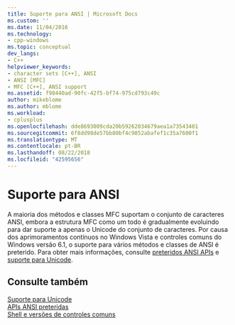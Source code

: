 ```yaml
---
title: Suporte para ANSI | Microsoft Docs
ms.custom: ''
ms.date: 11/04/2016
ms.technology:
- cpp-windows
ms.topic: conceptual
dev_langs:
- C++
helpviewer_keywords:
- character sets [C++], ANSI
- ANSI [MFC]
- MFC [C++], ANSI support
ms.assetid: f98440ad-90fc-42f5-bf74-975cd793c49c
author: mikeblome
ms.author: mblome
ms.workload:
- cplusplus
ms.openlocfilehash: dde8693009cda20b59262034679aea1a73543401
ms.sourcegitcommit: 6f8dd98de57bb80bf4c9852abafef1c35a7600f1
ms.translationtype: MT
ms.contentlocale: pt-BR
ms.lasthandoff: 08/22/2018
ms.locfileid: "42595656"
---
```

# <a name="support-for-ansi"></a>Suporte para ANSI
A maioria dos métodos e classes MFC suportam o conjunto de caracteres ANSI, embora a estrutura MFC como um todo é gradualmente evoluindo para dar suporte a apenas o Unicode do conjunto de caracteres. Por causa dos aprimoramentos contínuos no Windows Vista e controles comuns do Windows versão 6.1, o suporte para vários métodos e classes de ANSI é preterido.  Para obter mais informações, consulte [preteridos ANSI APIs](../mfc/deprecated-ansi-apis.md) e [suporte para Unicode](../text/support-for-unicode.md).  
  
## <a name="see-also"></a>Consulte também  
 [Suporte para Unicode](../text/support-for-unicode.md)   
 [APIs ANSI preteridas](../mfc/deprecated-ansi-apis.md)   
 [Shell e versões de controles comuns](http://msdn.microsoft.com/library/windows/desktop/bb776779)